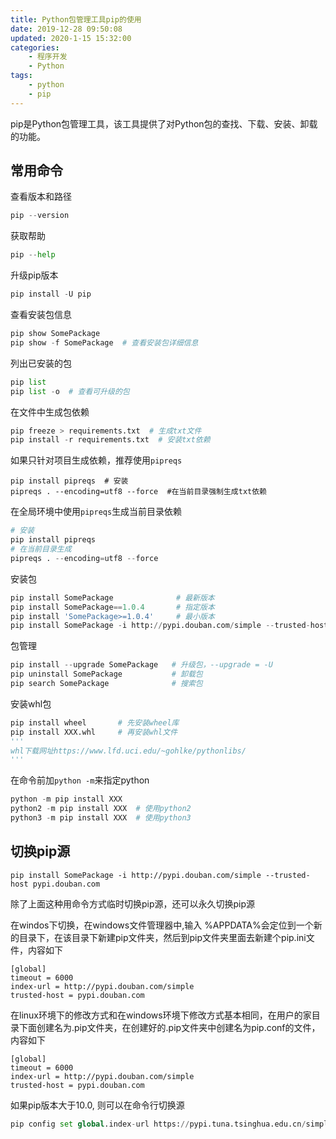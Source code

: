 ```yaml
---
title: Python包管理工具pip的使用
date: 2019-12-28 09:50:08
updated: 2020-1-15 15:32:00
categories: 
    - 程序开发
    - Python
tags:
    - python
    - pip
---
```

pip是Python包管理工具，该工具提供了对Python包的查找、下载、安装、卸载的功能。

<!-- more -->
## 常用命令

查看版本和路径

``` python
pip --version
```

获取帮助

``` python
pip --help
```

升级pip版本

``` python
pip install -U pip
```

查看安装包信息

``` python
pip show SomePackage
pip show -f SomePackage  # 查看安装包详细信息
```

列出已安装的包

``` python
pip list
pip list -o  # 查看可升级的包
```

在文件中生成包依赖

``` python
pip freeze > requirements.txt  # 生成txt文件
pip install -r requirements.txt  # 安装txt依赖
```

如果只针对项目生成依赖，推荐使用`pipreqs`
```
pip install pipreqs  # 安装
pipreqs . --encoding=utf8 --force  #在当前目录强制生成txt依赖
```

在全局环境中使用`pipreqs`生成当前目录依赖

``` python
# 安装
pip install pipreqs
# 在当前目录生成
pipreqs . --encoding=utf8 --force
```

安装包

``` python
pip install SomePackage              # 最新版本
pip install SomePackage==1.0.4       # 指定版本
pip install 'SomePackage>=1.0.4'     # 最小版本
pip install SomePackage -i http://pypi.douban.com/simple --trusted-host pypi.douban.com  # 用国内镜像安装，可以解决安装慢的问题
```

包管理

``` python
pip install --upgrade SomePackage   # 升级包，--upgrade = -U
pip uninstall SomePackage           # 卸载包
pip search SomePackage              # 搜索包
```

安装whl包

``` python
pip install wheel       # 先安装wheel库
pip install XXX.whl     # 再安装whl文件
'''
whl下载网址https://www.lfd.uci.edu/~gohlke/pythonlibs/
'''
```

在命令前加`python -m`来指定python

``` python
python -m pip install XXX
python2 -m pip install XXX  # 使用python2
python3 -m pip install XXX  # 使用python3
```

## 切换pip源

```
pip install SomePackage -i http://pypi.douban.com/simple --trusted-host pypi.douban.com
```
除了上面这种用命令方式临时切换pip源，还可以永久切换pip源

在windos下切换，在windows文件管理器中,输入 %APPDATA%会定位到一个新的目录下，在该目录下新建pip文件夹，然后到pip文件夹里面去新建个pip.ini文件，内容如下
```
[global]
timeout = 6000
index-url = http://pypi.douban.com/simple
trusted-host = pypi.douban.com
```

在linux环境下的修改方式和在windows环境下修改方式基本相同，在用户的家目录下面创建名为.pip文件夹，在创建好的.pip文件夹中创建名为pip.conf的文件，内容如下
```
[global]
timeout = 6000
index-url = http://pypi.douban.com/simple
trusted-host = pypi.douban.com
```

如果pip版本大于10.0, 则可以在命令行切换源

``` python
pip config set global.index-url https://pypi.tuna.tsinghua.edu.cn/simple
```
